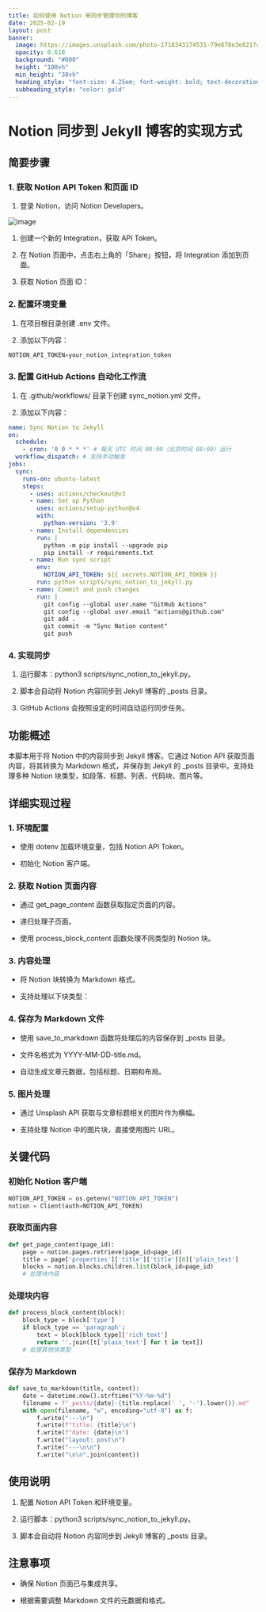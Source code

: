 ```yaml
---
title: 如何使用 Notion 来同步管理你的博客
date: 2025-02-19
layout: post
banner:
  image: https://images.unsplash.com/photo-1718343174531-79e678e3e821?crop=entropy&cs=tinysrgb&fit=max&fm=jpg&ixid=M3w2OTIwMzJ8MHwxfHJhbmRvbXx8fHx8fHx8fDE3Mzk5MzMzODB8&ixlib=rb-4.0.3&q=80&w=1080
  opacity: 0.618
  background: "#000"
  height: "100vh"
  min_height: "38vh"
  heading_style: "font-size: 4.25em; font-weight: bold; text-decoration: underline"
  subheading_style: "color: gold"
---
```


# Notion 同步到 Jekyll 博客的实现方式

## 简要步骤

### 1. 获取 Notion API Token 和页面 ID

1. 登录 Notion，访问 Notion Developers。

![image](https://prod-files-secure.s3.us-west-2.amazonaws.com/a7a0cc5a-89b9-4cda-8686-1fba0ca52f40/d19c1afe-dea5-4312-9333-786b0ba83054/image.png?X-Amz-Algorithm=AWS4-HMAC-SHA256&X-Amz-Content-Sha256=UNSIGNED-PAYLOAD&X-Amz-Credential=ASIAZI2LB466WNGJQZHP%2F20250219%2Fus-west-2%2Fs3%2Faws4_request&X-Amz-Date=20250219T024940Z&X-Amz-Expires=3600&X-Amz-Security-Token=IQoJb3JpZ2luX2VjEHMaCXVzLXdlc3QtMiJHMEUCIHlbRhiMGd6R1ilJhuw93igd%2BR8zJrmfxSYYe1a1iNjbAiEAx%2BEmwjNvCuzAEOeyPnE0cLBx1adWEJgV6rTYF19f4FUqiAQInP%2F%2F%2F%2F%2F%2F%2F%2F%2F%2FARAAGgw2Mzc0MjMxODM4MDUiDMufgUnC9f2qvXjAoyrcA9kq9kZMSzft8q6Z5hwNzDuerUyN7QLl9XpfJD39UJQHemXKoq4okOe9eP5LOZQR%2B2fB41cMnAALUo12pOh08r61LingpkdWHVS8FFqKgpq2wj%2BhaI6P%2FVwyQkBMeWWIJWeVCDdMLpP6d1%2FUrMBVKujC%2BAn90cP%2F%2F0xZ8ftpkhwr7uP5PZ3rsOHOY9nQ1nj3hf71un8a3LFBIFEeZz0bIO8s77efkK3VT6aLkjtVGLH2UzxQGxR686WZQSPlVi%2F6doTS9RQRUSoKTO%2F5cWCqyokPaNR23p%2BSE7LtyLQ0CAK9qYScAhd3906s3YmMxWu3bhk2xNKfm%2BPYlFyfrb0%2BenFvuEmp1Dfgy%2FnZf6zxeWGBm7BvyZV5Innyv%2BMs3lLq6jH6Cm2NoFZMA9x4KfUsMha3rVPa1yMSTbOeCbU8Lp%2FJujAEOtbeVu5zRrZIsZEUjcNN4gvGvQ5O2RQe1czvgdHq2hujfZ7AyxYRcZ%2BB3Jos4bqHSAjqlq4Vb9beYzHD5D9HN2cL%2F5D%2BX3LhwwQdjqsoq%2BK4tscRdAMO2R5d%2BqyiUpVYTVfj7EAFRjbv%2FzfIWsLTLV6rcsF7N%2BMuIG58PVl%2BPIcNjU%2BkFaTek3UkRp3C5H0gav0HRuXsPVDeMO6F1b0GOqUBgu2xJFSn8aQf77i%2ByZU2G63Pjv3c4E1QuJ375NtLLnsgI51pkQv0zIfL5YiHUsumtVVqBnCTml8cJRM7KR75dht60X72Anx6Ol1xJH%2FBUtUSnaq2XN3WR8hRgyQM1di8qapH0U%2BXLUg6nUkh0lpiDN6eg3PJ9NuD4Z5WmCj4nSMRFMTxbeRKWLo0LN8XOUgIrlt%2BjoEBohg9CoMo%2FMLOJ05rzAJC&X-Amz-Signature=2f5b4bdf9310024462299f8349d39f087c8de54a1c44a8366c38d1c7ead477cb&X-Amz-SignedHeaders=host&x-id=GetObject)

1. 创建一个新的 Integration，获取 API Token。

1. 在 Notion 页面中，点击右上角的「Share」按钮，将 Integration 添加到页面。

1. 获取 Notion 页面 ID：


### 2. 配置环境变量

1. 在项目根目录创建 .env 文件。

1. 添加以下内容：

```javascript
NOTION_API_TOKEN=your_notion_integration_token
```

### 3. 配置 GitHub Actions 自动化工作流

1. 在 .github/workflows/ 目录下创建 sync_notion.yml 文件。

1. 添加以下内容：

```yaml
name: Sync Notion to Jekyll
on:
  schedule:
    - cron: '0 0 * * *' # 每天 UTC 时间 00:00（北京时间 08:00）运行
  workflow_dispatch: # 支持手动触发
jobs:
  sync:
    runs-on: ubuntu-latest
    steps:
      - uses: actions/checkout@v3
      - name: Set up Python
        uses: actions/setup-python@v4
        with:
          python-version: '3.9'
      - name: Install dependencies
        run: |
          python -m pip install --upgrade pip
          pip install -r requirements.txt
      - name: Run sync script
        env:
          NOTION_API_TOKEN: ${{ secrets.NOTION_API_TOKEN }}
        run: python scripts/sync_notion_to_jekyll.py
      - name: Commit and push changes
        run: |
          git config --global user.name "GitHub Actions"
          git config --global user.email "actions@github.com"
          git add .
          git commit -m "Sync Notion content"
          git push
```

### 4. 实现同步

1. 运行脚本：python3 scripts/sync_notion_to_jekyll.py。

1. 脚本会自动将 Notion 内容同步到 Jekyll 博客的 _posts 目录。

1. GitHub Actions 会按照设定的时间自动运行同步任务。

## 功能概述

本脚本用于将 Notion 中的内容同步到 Jekyll 博客。它通过 Notion API 获取页面内容，将其转换为 Markdown 格式，并保存到 Jekyll 的 _posts 目录中。支持处理多种 Notion 块类型，如段落、标题、列表、代码块、图片等。

## 详细实现过程

### 1. 环境配置

- 使用 dotenv 加载环境变量，包括 Notion API Token。

- 初始化 Notion 客户端。

### 2. 获取 Notion 页面内容

- 通过 get_page_content 函数获取指定页面的内容。

- 递归处理子页面。

- 使用 process_block_content 函数处理不同类型的 Notion 块。

### 3. 内容处理

- 将 Notion 块转换为 Markdown 格式。

- 支持处理以下块类型：


### 4. 保存为 Markdown 文件

- 使用 save_to_markdown 函数将处理后的内容保存到 _posts 目录。

- 文件名格式为 YYYY-MM-DD-title.md。

- 自动生成文章元数据，包括标题、日期和布局。

### 5. 图片处理

- 通过 Unsplash API 获取与文章标题相关的图片作为横幅。

- 支持处理 Notion 中的图片块，直接使用图片 URL。

## 关键代码

### 初始化 Notion 客户端

```python
NOTION_API_TOKEN = os.getenv("NOTION_API_TOKEN")
notion = Client(auth=NOTION_API_TOKEN)
```

### 获取页面内容

```python
def get_page_content(page_id):
    page = notion.pages.retrieve(page_id=page_id)
    title = page['properties']['title']['title'][0]['plain_text']
    blocks = notion.blocks.children.list(block_id=page_id)
    # 处理块内容
```

### 处理块内容

```python
def process_block_content(block):
    block_type = block['type']
    if block_type == 'paragraph':
        text = block[block_type]['rich_text']
        return ''.join([t['plain_text'] for t in text])
    # 处理其他块类型
```

### 保存为 Markdown

```python
def save_to_markdown(title, content):
    date = datetime.now().strftime("%Y-%m-%d")
    filename = f"_posts/{date}-{title.replace(' ', '-').lower()}.md"
    with open(filename, "w", encoding="utf-8") as f:
        f.write("---\n")
        f.write(f"title: {title}\n")
        f.write(f"date: {date}\n")
        f.write("layout: post\n")
        f.write("---\n\n")
        f.write("\n\n".join(content))
```

## 使用说明

1. 配置 Notion API Token 和环境变量。

1. 运行脚本：python3 scripts/sync_notion_to_jekyll.py。

1. 脚本会自动将 Notion 内容同步到 Jekyll 博客的 _posts 目录。

## 注意事项

- 确保 Notion 页面已与集成共享。

- 根据需要调整 Markdown 文件的元数据和格式。
